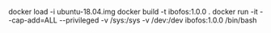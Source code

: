 docker load -i ubuntu-18.04.img
docker build -t ibofos:1.0.0 .
docker run -it --cap-add=ALL --privileged -v /sys:/sys -v /dev:/dev ibofos:1.0.0 /bin/bash
